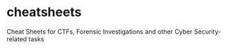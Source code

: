 # cheatsheets
Cheat Sheets for CTFs, Forensic Investigations and other Cyber Security-related tasks
